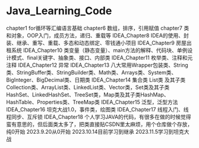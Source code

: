 # Java_Learning_Code
chapter1 for循环等汇编语言基础
chapter6 数组，排序，引用赋值
chapter7 类和对象，OOP入门，成员方法，递归、重载等
IDEA_Chapter8 IDEA的使用、封装、继承、重写、重载、多态和动态绑定、零钱通小项目
IDEA_Chapter9 房屋出租系统
IDEA_Chapter10 类变量（静态变量）、main方法的解释、代码块、单例设计模式、final关键字、抽象类、接口、内部类
IDEA_Chapter11 枚举类、注释和元注释
IDEA_Chapter12 异常
IDEA_Chapter13 八大常用Wrapper包装类、String类、StringBuffer类、StringBuilder类、Math类、Arrays类、System类、BigInteger、BigDecimal类、日期类
IDEA_Chapter14 集合类 List类 及其子类Collection类、ArrayList类、LinkedList类、Vector类，Set类及其子类HashSet、LinkedHashSet、TreeSet类，Map类及其子类HashMap、HashTable、Properties类、TreeMap类
IDEA_Chapter15 泛型，泛型方法
IDEA_Chapter16 坦克大战1.0，事件类，绘图类
IDEA_Chapter17 线程入门、线程同步、互斥锁
IDEA_Chapter18
个人学习JAVA的代码，有很多在做的时候觉得蛮有意思的，但后面类太多了，把类直接贴CSDN里太麻烦，用个仓库做个存放，纯0开始
2023.9.20从0开始
2023.10.14目前学习到继承
2023.11.5学习到坦克大战
